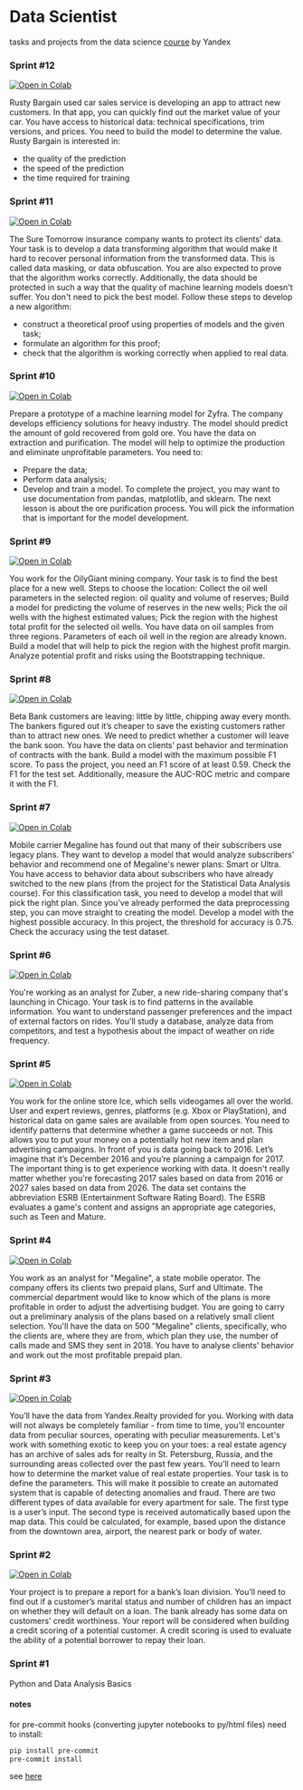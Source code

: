 # Data Scientist 

tasks and projects from the data science [course](https://practicum.yandex.com/profile/data-scientist/) by Yandex

### Sprint #12
[![Open in Colab](https://colab.research.google.com/assets/colab-badge.svg)](https://colab.research.google.com/github/imvladikon/ya-praktikum/blob/master/sprint12/sprint12.ipynb)

Rusty Bargain used car sales service is developing an app to attract new customers. In that app, you can quickly find out the market value of your car. You have access to historical data: technical specifications, trim versions, and prices. You need to build the model to determine the value.
Rusty Bargain is interested in:
* the quality of the prediction
* the speed of the prediction
* the time required for training

### Sprint #11
[![Open in Colab](https://colab.research.google.com/assets/colab-badge.svg)](https://colab.research.google.com/github/imvladikon/ya-praktikum/blob/master/sprint11/sprint11.ipynb)

The Sure Tomorrow insurance company wants to protect its clients' data. Your task is to develop a data transforming algorithm that would make it hard to recover personal information from the transformed data. This is called data masking, or data obfuscation. You are also expected to prove that the algorithm works correctly. Additionally, the data should be protected in such a way that the quality of machine learning models doesn't suffer. You don't need to pick the best model. Follow these steps to develop a new algorithm:
* construct a theoretical proof using properties of models and the given task;
* formulate an algorithm for this proof;
* check that the algorithm is working correctly when applied to real data.

### Sprint #10
[![Open in Colab](https://colab.research.google.com/assets/colab-badge.svg)](https://colab.research.google.com/github/imvladikon/ya-praktikum/blob/master/sprint10/sprint10.ipynb)

Prepare a prototype of a machine learning model for Zyfra. The company develops efficiency solutions for heavy industry.
The model should predict the amount of gold recovered from gold ore. You have the data on extraction and purification.
The model will help to optimize the production and eliminate unprofitable parameters.
You need to:
* Prepare the data;
* Perform data analysis;
* Develop and train a model.
To complete the project, you may want to use documentation from pandas, matplotlib, and sklearn.
The next lesson is about the ore purification process. You will pick the information that is important for the model development.


### Sprint #9
[![Open in Colab](https://colab.research.google.com/assets/colab-badge.svg)](https://colab.research.google.com/github/imvladikon/ya-praktikum/blob/master/sprint09/sprint9.ipynb)

You work for the OilyGiant mining company. Your task is to find the best place for a new well.
Steps to choose the location:
Collect the oil well parameters in the selected region: oil quality and volume of reserves;
Build a model for predicting the volume of reserves in the new wells;
Pick the oil wells with the highest estimated values;
Pick the region with the highest total profit for the selected oil wells.
You have data on oil samples from three regions. Parameters of each oil well in the region are already known. Build a model that will help to pick the region with the highest profit margin. Analyze potential profit and risks using the Bootstrapping technique.


### Sprint #8
[![Open in Colab](https://colab.research.google.com/assets/colab-badge.svg)](https://colab.research.google.com/github/imvladikon/ya-praktikum/blob/master/sprint08/sprint8.ipynb)

Beta Bank customers are leaving: little by little, chipping away every month. The bankers figured out it’s cheaper to save the existing customers rather than to attract new ones.
We need to predict whether a customer will leave the bank soon. You have the data on clients’ past behavior and termination of contracts with the bank.
Build a model with the maximum possible F1 score. To pass the project, you need an F1 score of at least 0.59. Check the F1 for the test set.
Additionally, measure the AUC-ROC metric and compare it with the F1.


### Sprint #7
[![Open in Colab](https://colab.research.google.com/assets/colab-badge.svg)](https://colab.research.google.com/github/imvladikon/ya-praktikum/blob/master/sprint07/sprint7.ipynb)

Mobile carrier Megaline has found out that many of their subscribers use legacy plans. They want to develop a model that would analyze subscribers' behavior and recommend one of Megaline's newer plans: Smart or Ultra.
You have access to behavior data about subscribers who have already switched to the new plans (from the project for the Statistical Data Analysis course). For this classification task, you need to develop a model that will pick the right plan. Since you’ve already performed the data preprocessing step, you can move straight to creating the model.
Develop a model with the highest possible accuracy. In this project, the threshold for accuracy is 0.75. Check the accuracy using the test dataset.


### Sprint #6
[![Open in Colab](https://colab.research.google.com/assets/colab-badge.svg)](https://colab.research.google.com/github/imvladikon/ya-praktikum/blob/master/sprint06/sprint6.ipynb)

You're working as an analyst for Zuber, a new ride-sharing company that's launching in Chicago. Your task is to find patterns in the available information. You want to understand passenger preferences and the impact of external factors on rides.
You'll study a database, analyze data from competitors, and test a hypothesis about the impact of weather on ride frequency.

### Sprint #5
[![Open in Colab](https://colab.research.google.com/assets/colab-badge.svg)](https://colab.research.google.com/github/imvladikon/ya-praktikum/blob/master/sprint05/sprint5.ipynb)

You work for the online store Ice, which sells videogames all over the world. User and expert reviews, genres, platforms (e.g. Xbox or PlayStation), and historical data on game sales are available from open sources. You need to identify patterns that determine whether a game succeeds or not. This allows you to put your money on a potentially hot new item and plan advertising campaigns.
In front of you is data going back to 2016. Let’s imagine that it’s December 2016 and you’re planning a campaign for 2017.
The important thing is to get experience working with data. It doesn't really matter whether you're forecasting 2017 sales based on data from 2016 or 2027 sales based on data from 2026.
The data set contains the abbreviation ESRB (Entertainment Software Rating Board). The ESRB evaluates a game's content and assigns an appropriate age categories, such as Teen and Mature.

### Sprint #4
[![Open in Colab](https://colab.research.google.com/assets/colab-badge.svg)](https://colab.research.google.com/github/imvladikon/ya-praktikum/blob/master/sprint04/sprint4.ipynb)

You work as an analyst for "Megaline", a state mobile operator. The company offers its clients two prepaid plans, Surf and Ultimate. The commercial department would like to know which of the plans is more profitable in order to adjust the advertising budget.
You are going to carry out a preliminary analysis of the plans based on a relatively small client selection. You'll have the data on 500 "Megaline" clients, specifically, who the clients are, where they are from, which plan they use, the number of calls made and SMS they sent in 2018. You have to analyse clients' behavior and work out the most profitable prepaid plan.

### Sprint #3
[![Open in Colab](https://colab.research.google.com/assets/colab-badge.svg)](https://colab.research.google.com/github/imvladikon/ya-praktikum/blob/master/sprint03/sprint3.ipynb)

You’ll have the data from Yandex.Realty provided for you. Working with data will not always be completely familiar - from time to time, you'll encounter data from peculiar sources, operating with peculiar measurements. Let's work with something exotic to keep you on your toes: a real estate agency has an archive of sales ads for realty in St. Petersburg, Russia, and the surrounding areas collected over the past few years. You’ll need to learn how to determine the market value of real estate properties. Your task is to define the parameters. This will make it possible to create an automated system that is capable of detecting anomalies and fraud.
There are two different types of data available for every apartment for sale. The first type is a user’s input. The second type is received automatically based upon the map data. This could be calculated, for example, based upon the distance from the downtown area, airport, the nearest park or body of water.


### Sprint #2
[![Open in Colab](https://colab.research.google.com/assets/colab-badge.svg)](https://colab.research.google.com/github/imvladikon/ya-praktikum/blob/master/sprint02/sprint2.ipynb)

Your project is to prepare a report for a bank’s loan division. You’ll need to find out if a customer’s marital status and number of children has an impact on whether they will default on a loan. The bank already has some data on customers’ credit worthiness.
Your report will be considered when building a credit scoring of a potential customer. A credit scoring is used to evaluate the ability of a potential borrower to repay their loan.


### Sprint #1

Python and Data Analysis Basics



#### notes
for pre-commit hooks (converting jupyter notebooks to py/html files) need to install:

```bash
pip install pre-commit
pre-commit install
```

see [here](https://pre-commit.com/)
